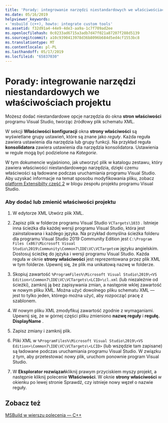 ```yaml
---
title: 'Porady: integrowanie narzędzi niestandardowych we właściwościach projektu'
ms.date: 05/16/2019
helpviewer_keywords:
- 'msbuild (c++), howto: integrate custom tools'
ms.assetid: f32d91a4-44e9-4de3-aa9a-1c7f709ad2ee
ms.openlocfilehash: 0c0233ad6715a3adb7d47f021a87207f288d5139
ms.sourcegitcommit: a10c9390413978d36b8096b684d5ed4cf1553bc8
ms.translationtype: MT
ms.contentlocale: pl-PL
ms.lasthandoff: 05/17/2019
ms.locfileid: "65837030"
---
```

# <a name="how-to-integrate-custom-tools-into-the-project-properties"></a>Porady: integrowanie narzędzi niestandardowych we właściwościach projektu

Możesz dodać niestandardowe opcje narzędzia do okna **stron właściwości** programu Visual Studio, tworząc źródłowy plik schematu XML.

W sekcji **Właściwości konfiguracji** okna **strony właściwości** są wyświetlane grupy ustawień, które są znane jako *reguły*. Każda reguła zawiera ustawienia dla narzędzia lub grupy funkcji. Na przykład reguła **konsolidatora** zawiera ustawienia dla narzędzia konsolidatora. Ustawienia w regule mogą być podzielone na *Kategorie*.

W tym dokumencie wyjaśniono, jak utworzyć plik w katalogu zestawu, który zawiera właściwości niestandardowego narzędzia, dzięki czemu właściwości są ładowane podczas uruchamiania programu Visual Studio. Aby uzyskać informacje na temat sposobu modyfikowania pliku, zobacz [platform Extensibilty część 2](https://blogs.msdn.microsoft.com/vsproject/2009/06/18/platform-extensibility-part-2/) w blogu zespołu projektu programu Visual Studio.

### <a name="to-add-or-change-project-properties"></a>Aby dodać lub zmienić właściwości projektu

1. W edytorze XML Utwórz plik XML.

1. Zapisz plik w folderze programu Visual Studio `VCTargets\1033` . Istnieje inna ścieżka dla każdej wersji programu Visual Studio, która jest zainstalowana i każdego języka. Na przykład domyślna ścieżka folderu dla programu Visual Studio 2019 Community Edition jest `C:\Program Files (x86)\Microsoft Visual Studio\2019\Community\Common7\IDE\VC\VCTargets`w języku angielskim. Dostosuj ścieżkę do języka i wersji programu Visual Studio. Każda reguła w oknie **strony właściwości** jest reprezentowana przez plik XML w tym folderze. Upewnij się, że plik ma unikatową nazwę w folderze.

1. Skopiuj zawartość `%ProgramFiles%\Microsoft Visual Studio\2019\<VS Edition>\Common7\IDE\VC\VCTargets\<LCID>\cl.xml` (lub niezależnie od ścieżki), zamknij ją bez zapisywania zmian, a następnie wklej zawartość w nowym pliku XML. Można użyć dowolnego pliku schematu XML — jest to tylko jeden, którego można użyć, aby rozpocząć pracę z szablonem.

1. W nowym pliku XML zmodyfikuj zawartość zgodnie z wymaganiami. Upewnij się, że w górnej części pliku zmieniono **nazwę reguły** i **regułę. DisplayName** .

1. Zapisz zmiany i zamknij plik.

1. Pliki XML w `%ProgramFiles%\Microsoft Visual Studio\2019\<VS Edition>\Common7\IDE\VC\VCTargets\<LCID>` (lub wszędzie tam zapisane) są ładowane podczas uruchamiania programu Visual Studio. W związku z tym, aby przetestować nowy plik, uruchom ponownie program Visual Studio.

1. W **Eksplorator rozwiązań**kliknij prawym przyciskiem myszy projekt, a następnie kliknij polecenie **Właściwości**. W oknie **strony właściwości** w okienku po lewej stronie Sprawdź, czy istnieje nowy węzeł o nazwie reguły.

## <a name="see-also"></a>Zobacz też

[MSBuild w wierszu polecenia — C++](msbuild-visual-cpp.md)
